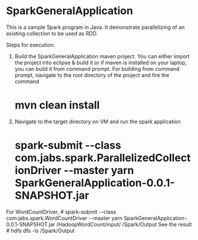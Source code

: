 # SparkGeneralApplication
This is a sample Spark program in Java.
It demonstrate parallelizing of an existing collection to be used as RDD.

Steps for execution:
1) Build the SparkGeneralApplication maven project.
   You can either import the project into eclipse & build it or if maven is installed on your laptop, you can build it from command prompt.
   For building from command prompt, navigate to the root directory of the project and fire the command
    # mvn clean install
2) Navigate to the target directory on VM and run the spark application
    # spark-submit --class com.jabs.spark.ParallelizedCollectionDriver --master yarn SparkGeneralApplication-0.0.1-SNAPSHOT.jar
	
For WordCountDriver,
    # spark-submit --class com.jabs.spark.WordCountDriver --master yarn SparkGeneralApplication-0.0.1-SNAPSHOT.jar /HadoopWordCount/input/ /Spark/Output
	See the result
	# hdfs dfs -ls /Spark/Output
